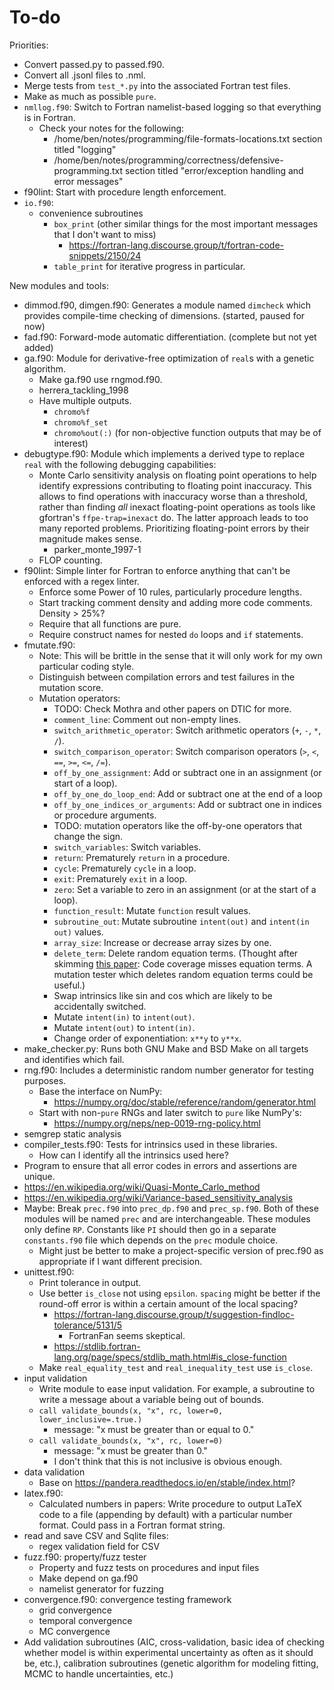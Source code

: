 # To-do

Priorities:

- Convert passed.py to passed.f90.
- Convert all .jsonl files to .nml.
- Merge tests from `test_*.py` into the associated Fortran test files.
- Make as much as possible `pure`.
- `nmllog.f90`: Switch to Fortran namelist-based logging so that everything is in Fortran.
    - Check your notes for the following:
        - /home/ben/notes/programming/file-formats-locations.txt section titled "logging"
        - /home/ben/notes/programming/correctness/defensive-programming.txt section titled "error/exception handling and error messages"
- f90lint: Start with procedure length enforcement.
- `io.f90`:
    - convenience subroutines
        - `box_print` (other similar things for the most important messages that I don't want to miss)
            - <https://fortran-lang.discourse.group/t/fortran-code-snippets/2150/24>
        - `table_print` for iterative progress in particular.

New modules and tools:

- dimmod.f90, dimgen.f90: Generates a module named `dimcheck` which provides compile-time checking of dimensions. (started, paused for now)
- fad.f90: Forward-mode automatic differentiation. (complete but not yet added)
- ga.f90: Module for derivative-free optimization of `real`s with a genetic algorithm.
    - Make ga.f90 use rngmod.f90.
    - herrera_tackling_1998
    - Have multiple outputs.
        - `chromo%f`
        - `chromo%f_set`
        - `chromo%out(:)` (for non-objective function outputs that may be of interest)
- debugtype.f90: Module which implements a derived type to replace `real` with the following debugging capabilities:
    - Monte Carlo sensitivity analysis on floating point operations to help identify expressions contributing to floating point inaccuracy. This allows to find operations with inaccuracy worse than a threshold, rather than finding *all* inexact floating-point operations as tools like gfortran's `ffpe-trap=inexact` do. The latter approach leads to too many reported problems. Prioritizing floating-point errors by their magnitude makes sense.
        - parker_monte_1997-1
    - FLOP counting.
- f90lint: Simple linter for Fortran to enforce anything that can't be enforced with a regex linter.
    - Enforce some Power of 10 rules, particularly procedure lengths.
    - Start tracking comment density and adding more code comments. Density > 25%?
    - Require that all functions are pure.
    - Require construct names for nested `do` loops and `if` statements.
- fmutate.f90:
    - Note: This will be brittle in the sense that it will only work for my own particular coding style.
    - Distinguish between compilation errors and test failures in the mutation score.
    - Mutation operators:
        - TODO: Check Mothra and other papers on DTIC for more.
        - `comment_line`: Comment out non-empty lines.
        - `switch_arithmetic_operator`: Switch arithmetic operators (`+`, `-`, `*`, `/`).
        - `switch_comparison_operator`: Switch comparison operators (`>`, `<`, `==`, `>=`, `<=`, `/=`).
        - `off_by_one_assignment`: Add or subtract one in an assignment (or start of a loop).
        - `off_by_one_do_loop_end`: Add or subtract one at the end of a loop
        - `off_by_one_indices_or_arguments`: Add or subtract one in indices or procedure arguments.
        - TODO: mutation operators like the off-by-one operators that change the sign.
        - `switch_variables`: Switch variables.
        - `return`: Prematurely `return` in a procedure.
        - `cycle`: Prematurely `cycle` in a loop.
        - `exit`: Prematurely `exit` in a loop.
        - `zero`: Set a variable to zero in an assignment (or at the start of a loop).
        - `function_result`: Mutate `function` result values.
        - `subroutine_out`: Mutate subroutine `intent(out)` and `intent(in out)` values.
        - `array_size`: Increase or decrease array sizes by one.
        - `delete_term`: Delete random equation terms. (Thought after skimming [this paper](https://doi.org/10.1115/1.4049322): Code coverage misses equation terms. A mutation tester which deletes random equation terms could be useful.)
        - Swap intrinsics like sin and cos which are likely to be accidentally switched.
        - Mutate `intent(in)` to `intent(out)`.
        - Mutate `intent(out)` to `intent(in)`.
        - Change order of exponentiation: `x**y` to `y**x`.
- make_checker.py: Runs both GNU Make and BSD Make on all targets and identifies which fail.
- rng.f90: Includes a deterministic random number generator for testing purposes.
    - Base the interface on NumPy:
        - <https://numpy.org/doc/stable/reference/random/generator.html>
    - Start with non-`pure` RNGs and later switch to `pure` like NumPy's:
        - <https://numpy.org/neps/nep-0019-rng-policy.html>
- semgrep static analysis
- compiler_tests.f90: Tests for intrinsics used in these libraries.
    - How can I identify all the intrinsics used here?
- Program to ensure that all error codes in errors and assertions are unique.
- <https://en.wikipedia.org/wiki/Quasi-Monte_Carlo_method>
- <https://en.wikipedia.org/wiki/Variance-based_sensitivity_analysis>
- Maybe: Break `prec.f90` into `prec_dp.f90` and `prec_sp.f90`. Both of these modules will be named `prec` and are interchangeable. These modules only define `RP`. Constants like `PI` should then go in a separate `constants.f90` file which depends on the `prec` module choice.
    - Might just be better to make a project-specific version of prec.f90 as appropriate if I want different precision.
- unittest.f90:
    - Print tolerance in output.
    - Use better `is_close` not using `epsilon`. `spacing` might be better if the round-off error is within a certain amount of the local spacing?
        - <https://fortran-lang.discourse.group/t/suggestion-findloc-tolerance/5131/5>
            - FortranFan seems skeptical.
        - <https://stdlib.fortran-lang.org/page/specs/stdlib_math.html#is_close-function>
    - Make `real_equality_test` and `real_inequality_test` use `is_close`.
- input validation
    - Write module to ease input validation. For example, a subroutine to write a message about a variable being out of bounds.
    - `call validate_bounds(x, "x", rc, lower=0, lower_inclusive=.true.)`
        - message: "x must be greater than or equal to 0."
    - `call validate_bounds(x, "x", rc, lower=0)`
        - message: "x must be greater than 0."
        - I don't think that this is not inclusive is obvious enough.
- data validation
    - Base on <https://pandera.readthedocs.io/en/stable/index.html>?
- latex.f90:
    - Calculated numbers in papers: Write procedure to output LaTeX code to a file (appending by default) with a particular number format. Could pass in a Fortran format string.
- read and save CSV and Sqlite files:
    - regex validation field for CSV
- fuzz.f90: property/fuzz tester
    - Property and fuzz tests on procedures and input files
    - Make depend on ga.f90
    - namelist generator for fuzzing
- convergence.f90: convergence testing framework
    - grid convergence
    - temporal convergence
    - MC convergence
- Add validation subroutines (AIC, cross-validation, basic idea of checking whether model is within experimental uncertainty as often as it should be, etc.), calibration subroutines (genetic algorithm for modeling fitting, MCMC to handle uncertainties, etc.)
